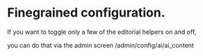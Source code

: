 # Finegrained configuration.

If you want to toggle only a few of the editorial helpers on and off,

you can do that via the admin screen /admin/config/ai/ai_content
